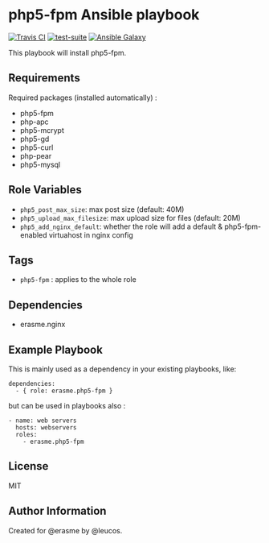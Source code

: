 php5-fpm Ansible playbook
=========================

[![Travis
CI](http://img.shields.io/travis/erasme/ansible-php5-fpm.svg?style=flat)](http://travis-ci.org/erasme/ansible-php5-fpm)
[![test-suite](http://img.shields.io/badge/ansible--roles--specs-ansible--php5--fpm-blue.svg?style=flat)](https://github.com/erasme/ansible-roles-specs/tree/master/ansible-php5-fpm/)
[![Ansible
Galaxy](http://img.shields.io/badge/galaxy-erasme.php5--fpm-660198.svg?style=flat)](https://galaxy.ansible.com/list#/roles/2971)

This playbook will install php5-fpm.

Requirements
------------

Required packages (installed automatically) :

  - php5-fpm
  - php-apc
  - php5-mcrypt
  - php5-gd
  - php5-curl
  - php-pear
  - php5-mysql

Role Variables
--------------

  - `php5_post_max_size`: max post size (default: 40M)
  - `php5_upload_max_filesize`: max upload size for files (default: 20M)
  - `php5_add_nginx_default`: whether the role will add a default & php5-fpm-enabled virtuahost in nginx config


Tags
----

  - `php5-fpm` : applies to the whole role

Dependencies
------------

  - erasme.nginx

Example Playbook
----------------

This is mainly used as a dependency in your existing playbooks, like:

    dependencies:
      - { role: erasme.php5-fpm }

but can be used in playbooks also :

    - name: web servers
      hosts: webservers
      roles:
        - erasme.php5-fpm

License
-------

MIT

Author Information
------------------

Created for @erasme by @leucos.

